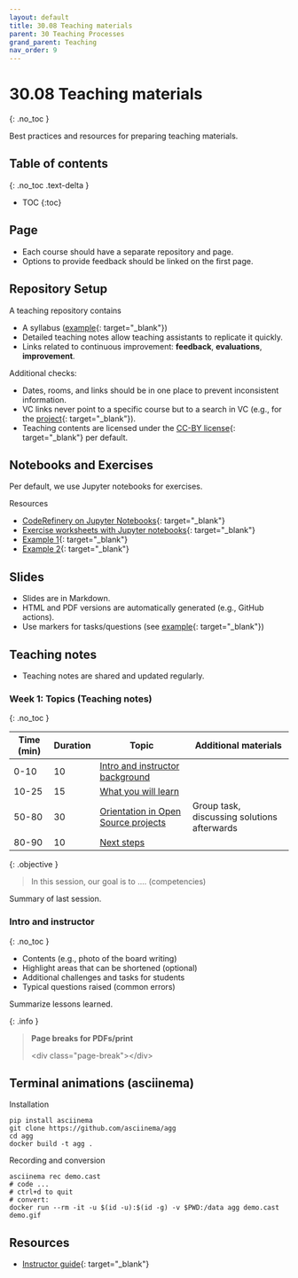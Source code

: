 ```yaml
---
layout: default
title: 30.08 Teaching materials
parent: 30 Teaching Processes
grand_parent: Teaching
nav_order: 9
---
```


# 30.08 Teaching materials
{: .no_toc }

Best practices and resources for preparing teaching materials.

## Table of contents
{: .no_toc .text-delta }

- TOC
{:toc}

## Page

- Each course should have a separate repository and page. 
- Options to provide feedback should be linked on the first page.

## Repository Setup

A teaching repository contains

- A syllabus ([example](https://digital-work-lab.github.io/open-source-project/docs/syllabus.html){: target="_blank"})
- Detailed teaching notes allow teaching assistants to replicate it quickly.
- Links related to continuous improvement: **feedback**, **evaluations**, **improvement**.

Additional checks:

- Dates, rooms, and links should be in one place to prevent inconsistent information.
- VC links never point to a specific course but to a search in VC (e.g., for the [project](https://vc.uni-bamberg.de/course/search.php?search=Digital-Work-Projekt-B){: target="_blank"}).
- Teaching contents are licensed under the [CC-BY license](https://creativecommons.org/licenses/by/4.0/deed.en){: target="_blank"} per default.

## Notebooks and Exercises

Per default, we use Jupyter notebooks for exercises.

Resources

- [CodeRefinery on Jupyter Notebooks](https://coderefinery.github.io/jupyter/){: target="_blank"}
- [Exercise worksheets with Jupyter notebooks](https://www.epfl.ch/education/educational-initiatives/jupyter-notebooks-for-education/teaching-and-learning-with-jupyter-notebooks/exercise-worksheets-with-jupyter-notebooks/){: target="_blank"}
- [Example 1](https://github.com/yaozeliang/Python-100-exercises-notebook){: target="_blank"}
- [Example 2](https://github.com/jerry-git/learn-python3?tab=readme-ov-file){: target="_blank"}

## Slides

- Slides are in Markdown.
- HTML and PDF versions are automatically generated (e.g., GitHub actions).
- Use markers for tasks/questions (see [example](file:///home/gerit/ownCloud/data/teaching/literature-review-seminar/output/01-goals.html#4){: target="_blank"})

## Teaching notes

- Teaching notes are shared and updated regularly.

### Week 1: Topics (Teaching notes)
{: .no_toc }

| Time (min) | Duration  | Topic                                                                          | Additional materials                           |
|------------|-----------|--------------------------------------------------------------------------------|------------------------------------------------|
| 0-10       | 10        | [Intro and instructor background](#intro)                                      |                                                |
| 10-25      | 15        | [What you will learn](#what-you-will-learn)                                    |                                                |
| 50-80      | 30        | [Orientation in Open Source projects](#orientation-in-open-source-projects)    | Group task, discussing solutions afterwards    |
| 80-90      | 10        | [Next steps](#next-steps)                                                      |                                                |

{: .objective }
> In this session, our goal is to .... (competencies)

Summary of last session.

### Intro and instructor <a id="intro"></a>
{: .no_toc }

- Contents (e.g., photo of the board writing)
- Highlight areas that can be shortened (optional)
- Additional challenges and tasks for students
- Typical questions raised (common errors)

Summarize lessons learned.

{: .info }
> **Page breaks for PDFs/print**
>
> &lt;div class="page-break"&gt;&lt;/div&gt;

## Terminal animations (asciinema)

Installation
```
pip install asciinema
git clone https://github.com/asciinema/agg
cd agg
docker build -t agg .
```

Recording and conversion
```
asciinema rec demo.cast
# code ...
# ctrl+d to quit
# convert:
docker run --rm -it -u $(id -u):$(id -g) -v $PWD:/data agg demo.cast demo.gif
```

## Resources

- [Instructor guide](https://coderefinery.github.io/documentation/guide/){: target="_blank"}

